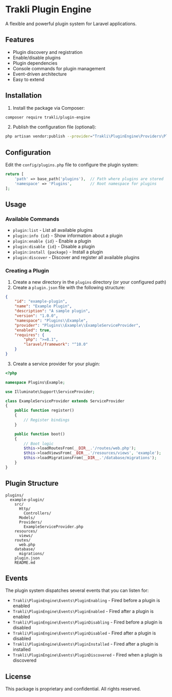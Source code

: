 # Trakli Plugin Engine

A flexible and powerful plugin system for Laravel applications.

## Features

- Plugin discovery and registration
- Enable/disable plugins
- Plugin dependencies
- Console commands for plugin management
- Event-driven architecture
- Easy to extend

## Installation

1. Install the package via Composer:

```bash
composer require trakli/plugin-engine
```

2. Publish the configuration file (optional):

```bash
php artisan vendor:publish --provider="Trakli\PluginEngine\Providers\PluginServiceProvider" --tag=config
```

## Configuration

Edit the `config/plugins.php` file to configure the plugin system:

```php
return [
    'path' => base_path('plugins'),  // Path where plugins are stored
    'namespace' => 'Plugins',        // Root namespace for plugins
];
```

## Usage

### Available Commands

- `plugin:list` - List all available plugins
- `plugin:info {id}` - Show information about a plugin
- `plugin:enable {id}` - Enable a plugin
- `plugin:disable {id}` - Disable a plugin
- `plugin:install {package}` - Install a plugin
- `plugin:discover` - Discover and register all available plugins

### Creating a Plugin

1. Create a new directory in the `plugins` directory (or your configured path)
2. Create a `plugin.json` file with the following structure:

```json
{
    "id": "example-plugin",
    "name": "Example Plugin",
    "description": "A sample plugin",
    "version": "1.0.0",
    "namespace": "Plugins\\Example",
    "provider": "Plugins\\Example\\ExampleServiceProvider",
    "enabled": true,
    "requires": {
        "php": ">=8.1",
        "laravel/framework": "^10.0"
    }
}
```

3. Create a service provider for your plugin:

```php
<?php

namespace Plugins\Example;

use Illuminate\Support\ServiceProvider;

class ExampleServiceProvider extends ServiceProvider
{
    public function register()
    {
        // Register bindings
    }

    public function boot()
    {
        // Boot logic
        $this->loadRoutesFrom(__DIR__.'/routes/web.php');
        $this->loadViewsFrom(__DIR__.'/resources/views', 'example');
        $this->loadMigrationsFrom(__DIR__.'/database/migrations');
    }
}
```

## Plugin Structure

```
plugins/
  example-plugin/
    src/
      Http/
        Controllers/
      Models/
      Providers/
        ExampleServiceProvider.php
    resources/
      views/
    routes/
      web.php
    database/
      migrations/
    plugin.json
    README.md
```

## Events

The plugin system dispatches several events that you can listen for:

- `Trakli\PluginEngine\Events\PluginEnabling` - Fired before a plugin is enabled
- `Trakli\PluginEngine\Events\PluginEnabled` - Fired after a plugin is enabled
- `Trakli\PluginEngine\Events\PluginDisabling` - Fired before a plugin is disabled
- `Trakli\PluginEngine\Events\PluginDisabled` - Fired after a plugin is disabled
- `Trakli\PluginEngine\Events\PluginInstalled` - Fired after a plugin is installed
- `Trakli\PluginEngine\Events\PluginDiscovered` - Fired when a plugin is discovered

## License

This package is proprietary and confidential. All rights reserved.
